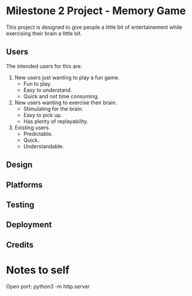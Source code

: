 # Milestone 2 Project - Memory Game

This project is designed to give people a little bit of entertainement while exercising their brain a little bit.

## Users 

The intended users for this are:
1. New users just wanting to play a fun game.
    - Fun to play.
    - Easy to understand.
    - Quick and not time consuming.
2. New users wanting to exercise their brain.
    - Stimulating for the brain.
    - Easy to pick up.
    - Has plenty of replayability.
3. Existing users
    - Predictable.
    - Quick.
    - Understandable.

## Design


## Platforms


## Testing


## Deployment


## Credits


# Notes to self
Open port: python3 -m http.server